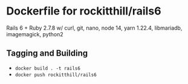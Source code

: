 # Dockerfile for rockitthill/rails6

Rails 6 + Ruby 2.7.8 w/ curl, git, nano, node 14, yarn 1.22.4, libmariadb, imagemagick, python2

## Tagging and Building

* `docker build . -t rails6`
* `docker push rockitthill/rails6`